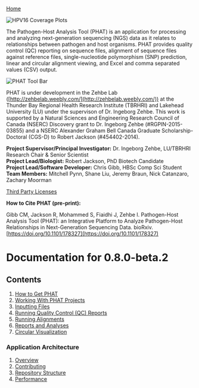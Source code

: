 [Home](https://chgibb.github.io/PHATDocs/)

![HPV16 Coverage Plots](https://chgibb.github.io//PHATDocs/docs/releases/0.1.0-beta.1/covHPV16white.png)

The Pathogen-Host Analysis Tool (PHAT) is an application for processing and analyzing next-generation sequencing (NGS) data as it relates to relationships between pathogen and host organisms. PHAT provides quality control (QC) reporting on sequence files, alignment of sequence files against reference files, single-nucleotide polymorphism (SNP) prediction, linear and circular alignment viewing, and Excel and comma separated values (CSV) output.

![PHAT Tool Bar](https://chgibb.github.io//PHATDocs/docs/releases/0.8.0-beta.2/PHATtoolbar.png)

PHAT is under development in the Zehbe Lab ([http://zehbelab.weebly.com/](http://zehbelab.weebly.com/)) at the Thunder Bay Regional Health Research Institute (TBRHRI) and Lakehead University (LU) under the supervison of Dr. Ingeborg Zehbe. This work is supported by a Natural Sciences and Engineering Research Council of Canada (NSERC) Discovery grant to Dr. Ingeborg Zehbe (#RGPIN-2015-03855) and a NSERC Alexander Graham Bell Canada Graduate Scholarship-Doctoral (CGS-D) to Robert Jackson (#454402-2014).

**Project Supervisor/Principal Investigator:** Dr. Ingeborg Zehbe, LU/TBRHRI Research Chair & Senior Scientist    
**Project Lead/Biologist:** Robert Jackson, PhD Biotech Candidate    
**Project Lead/Software Developer:** Chris Gibb, HBSc Comp Sci Student  
**Team Members:** Mitchell Pynn, Shane Liu, Jeremy Braun, Nick Catanzaro, Zachary Moorman

[Third Party Licenses](https://chgibb.github.io/PHATDocs/docs/releases/0.8.0-beta.2/thirdParty)

**How to Cite PHAT (pre-print):**

Gibb CM, Jackson R, Mohammed S, Fiaidhi J, Zehbe I. Pathogen-Host Analysis Tool (PHAT): an Integrative Platform to Analyze Pathogen-Host Relationships in Next-Generation Sequencing Data. bioRxiv. [https://doi.org/10.1101/178327](https://doi.org/10.1101/178327)

# Documentation for 0.8.0-beta.2
## Contents
1. [How to Get PHAT](https://chgibb.github.io/PHATDocs/docs/releases/0.8.0-beta.2/howToGetPHAT)
2. [Working With PHAT Projects](https://chgibb.github.io/PHATDocs/docs/releases/0.8.0-beta.2/projects)
3. [Inputting Files](https://chgibb.github.io/PHATDocs/docs/releases/0.8.0-beta.2/inputtingFiles)
4. [Running Quality Control (QC) Reports](https://chgibb.github.io/PHATDocs/docs/releases/0.8.0-beta.2/QCReports)
5. [Running Alignments](https://chgibb.github.io/PHATDocs/docs/releases/0.8.0-beta.2/runningAlignments)
6. [Reports and Analyses](https://chgibb.github.io/PHATDocs/docs/releases/0.8.0-beta.2/reportsAndAnalyses)
7. [Circular Visualization](https://chgibb.github.io/PHATDocs/docs/releases/0.8.0-beta.2/circularVisualization)

### Application Architecture
1. [Overview](https://chgibb.github.io/PHATDocs/docs/releases/0.8.0-beta.2/archOverview)
2. [Contributing](https://chgibb.github.io/PHATDocs/docs/releases/0.8.0-beta.2/contributingGuide)
3. [Repository Structure](https://chgibb.github.io/PHATDocs/docs/releases/0.8.0-beta.2/repoStructure)
4. [Performance](https://chgibb.github.io/PHATDocs/docs/releases/0.8.0-beta.2/performance)